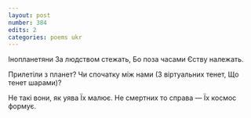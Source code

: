 ```yaml
---
layout: post
number: 384
edits: 2
categories: poems ukr
---
```


Інопланетяни
За людством стежать,
Бо поза часами
Єству належать.

Прилетіли з планет?
Чи спочатку між нами
(З віртуальних тенет,
Що тенет шарами)?

Не такі вони, як уява
Їх малює.
Не смертних то справа —
Їх космос формує.
